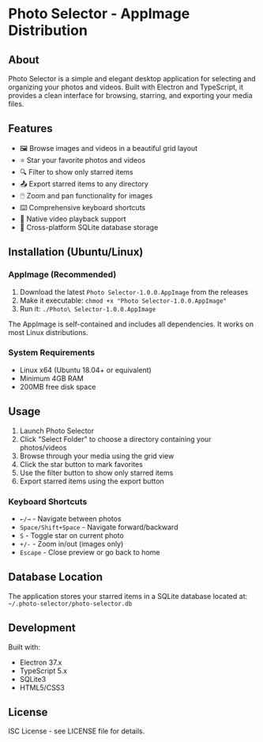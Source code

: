 # Photo Selector - AppImage Distribution

## About
Photo Selector is a simple and elegant desktop application for selecting and organizing your photos and videos. Built with Electron and TypeScript, it provides a clean interface for browsing, starring, and exporting your media files.

## Features
- 🖼️ Browse images and videos in a beautiful grid layout
- ⭐ Star your favorite photos and videos
- 🔍 Filter to show only starred items
- 📤 Export starred items to any directory
- 🖱️ Zoom and pan functionality for images
- ⌨️ Comprehensive keyboard shortcuts
- 🎥 Native video playback support
- 💾 Cross-platform SQLite database storage

## Installation (Ubuntu/Linux)

### AppImage (Recommended)
1. Download the latest `Photo Selector-1.0.0.AppImage` from the releases
2. Make it executable: `chmod +x "Photo Selector-1.0.0.AppImage"`
3. Run it: `./Photo\ Selector-1.0.0.AppImage`

The AppImage is self-contained and includes all dependencies. It works on most Linux distributions.

### System Requirements
- Linux x64 (Ubuntu 18.04+ or equivalent)
- Minimum 4GB RAM
- 200MB free disk space

## Usage
1. Launch Photo Selector
2. Click "Select Folder" to choose a directory containing your photos/videos
3. Browse through your media using the grid view
4. Click the star button to mark favorites
5. Use the filter button to show only starred items
6. Export starred items using the export button

### Keyboard Shortcuts
- `←/→` - Navigate between photos
- `Space/Shift+Space` - Navigate forward/backward
- `S` - Toggle star on current photo
- `+/-` - Zoom in/out (images only)
- `Escape` - Close preview or go back to home

## Database Location
The application stores your starred items in a SQLite database located at:
`~/.photo-selector/photo-selector.db`

## Development
Built with:
- Electron 37.x
- TypeScript 5.x
- SQLite3
- HTML5/CSS3

## License
ISC License - see LICENSE file for details.
